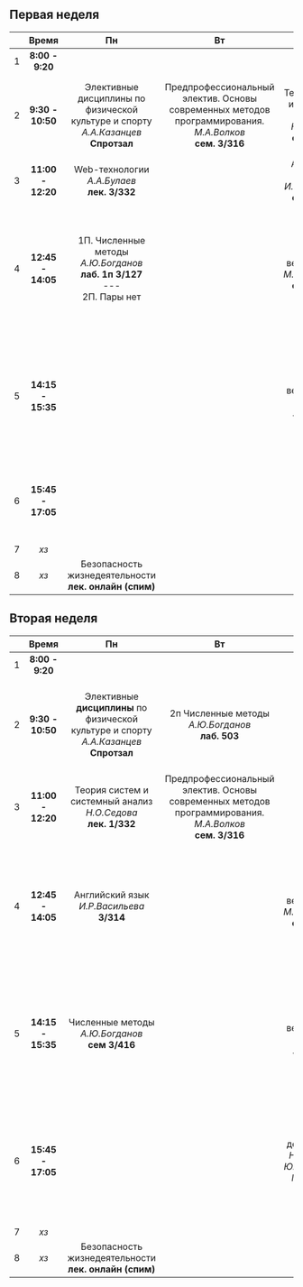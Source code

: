 ## Первая неделя

|  | Время | Пн | Вт | Ср | Чт | Пт |
| :--: | :--: | :--: | :--: | :--: | :--: | :--: |
| 1 | **8:00 - 9:20** |  |  |  |  |  |
| 2 | **9:30 - 10:50** | Элективные дисциплины по физической культуре и спорту<br>*А.А.Казанцев*<br>**Спротзал** | Предпрофессиональный электив. Основы современных методов программирования.<br>*М.А.Волков*<br>**сем. 3/316** | Теория систем и системный анализ<br>*Н.О.Седова*<br>**сем. 3/314**<br> | Элективные дисциплины по физической культуре и спорту<br>*А.А.Казанцев*<br>**Спротзал** |  |
| 3 | **11:00 - 12:20** | Web-технологии<br>*А.А.Булаев*<br>**лек. 3/332** |  | Английский язык<br>*И.Р.Васильева*<br>**сем. 3/420** | Операционные системы<br>*В.А.Лукьянов*<br>**лек. 1/337** |  |
| 4 | **12:45 - 14:05** | 1П. Численные методы<br>*А.Ю.Богданов*<br>**лаб. 1п 3/127**<br>---<br>2П. Пары нет |  | Теория вероятностей<br>*М.С.Гаврилова*<br>**сем. 3/316** | 1П. Web-технологии<br>*Т.В.Шевченко*<br>**лаб. 1/301**<br>---<br>2П. Теория систем и системный анализ<br>*Н.О.Седова*<br>**лаб. 3/315** | 1П. Операционные системы<br>*В.А.Лукьянов*<br>**лаб. 3/326**<br>---<br>2П. Пары нет |
| 5 | **14:15 - 15:35** |  |  | Теория вероятностей<br>*А.А.Бутов*<br>**лек. 3/337** | 2П. Web-технологии<br>*Т.В.Шевченко*<br>**лаб. 1/301**<br>---<br>1П. Теория систем и системный анализ<br>*Н.О.Седова*<br>**лаб. 3/315** | 2П. Операционные системы<br>*В.А.Лукьянов*<br>**лаб. 3/326**<br>---<br>1П. Статистика для анализа<br>*С.А.Хрусталев*<br>**лаб. 3/505** |
| 6 | **15:45 - 17:05** |  |  |  |  | 1П. Пары нет<br>---<br>2П. Статистика для анализа<br>*С.А.Хрусталев*<br>**лаб. 3/505** |
| 7 | *хз* |  |  |  |  |  |
| 8 | *хз* | Безопасность жизнедеятельности<br>**лек. онлайн (спим)** |  |  |  |  |
## Вторая неделя
|  | Время | Пн | Вт | Ср | Чт | Пт |
| :--: | :--: | :--: | :--: | :--: | :--: | :--: |
| 1 | **8:00 - 9:20** |  |  |  |  |  |
| 2 | **9:30 - 10:50** | Элективные **дисциплины** по физической культуре и спорту<br>*А.А.Казанцев*<br>**Спротзал** | 2п Численные методы<br>*А.Ю.Богданов*<br>**лаб. 503** | <br> | Элективные дисциплины по физической культуре и спорту<br>*А.А.Казанцев*<br>**Спротзал** |  |
| 3 | **11:00 - 12:20** | Теория систем и системный анализ<br>*Н.О.Седова*<br>**лек. 1/332** | Предпрофессиональный электив. Основы современных методов программирования.<br>*М.А.Волков*<br>**сем. 3/316** |  | Численные методы<br>*А.Ю.Богданов*<br>**лек. 1/332** |  |
| 4 | **12:45 - 14:05** | Английский язык<br>*И.Р.Васильева*<br>**3/314** |  | Теория вероятностей<br>*М.С.Гаврилова*<br>**сем. 3/316** | 1П. Web-технологии<br>*Т.В.Шевченко*<br>**лаб. 1/301**<br>---<br>2П. Теория систем и системный анализ<br>*Н.О.Седова*<br>**лаб. 3/315** | <br>1П. Статистика для анализа<br>*С.А.Хрусталев*<br>**лаб. 3/505**<br>---<br>2П. Пары нет |
| 5 | **14:15 - 15:35** | Численные методы<br>*А.Ю.Богданов*<br>**сем 3/416** |  | Теория вероятностей<br>*А.А.Бутов*<br>**лек. 3/337** | 2П. Web-технологии<br>*Т.В.Шевченко*<br>**лаб. 1/301**<br>---<br>1П. Теория систем и системный анализ<br>*Н.О.Седова*<br>**лаб. 3/315** | 2П. Операционные системы<br>*В.А.Лукьянов*<br>**лаб. 3/326**<br>---<br>1П. Пары нет<br> |
| 6 | **15:45 - 17:05** |  |  | Проектная деятельность<br>*Н.Ю.Санкин, Ю.В.Цыганова, М.А.Волков*<br>**3/414** |  | 1П. Операционные системы<br>*В.А.Лукьянов*<br>**лаб. 3/326**<br>---<br>2П. Статистика для анализа<br>*С.А.Хрусталев*<br>**лаб. 3/505** |
| 7 | *хз* |  |  |  |  |  |
| 8 | *хз* | Безопасность жизнедеятельности<br>**лек. онлайн (спим)** |  |  |  |  |
